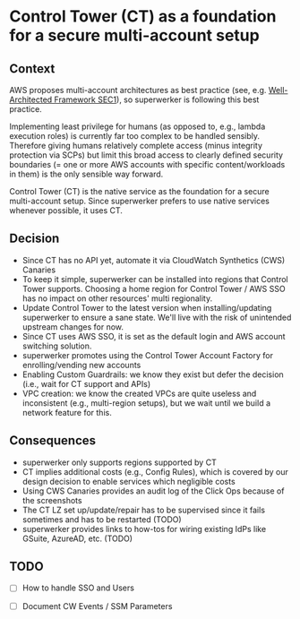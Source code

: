 
# Control Tower (CT) as a foundation for a secure multi-account setup

## Context

AWS proposes multi-account architectures as best practice (see, e.g. [Well-Architected Framework SEC1](https://wa.aws.amazon.com/wat.question.SEC_1.en.html)), so superwerker is following this best practice.

Implementing least privilege for humans (as opposed to, e.g., lambda execution roles) is currently far too complex to be handled sensibly. Therefore giving humans relatively complete access (minus integrity protection via SCPs) but limit this broad access to clearly defined security boundaries (= one or more AWS accounts with specific content/workloads in them) is the only sensible way forward.

Control Tower (CT) is the native service as the foundation for a secure multi-account setup. Since superwerker prefers to use native services whenever possible, it uses CT.

## Decision

 - Since CT has no API yet, automate it via CloudWatch Synthetics (CWS) Canaries
 - To keep it simple, superwerker can be installed into regions that Control Tower supports. Choosing a home region for Control Tower / AWS SSO has no impact on other resources' multi regionality.
 - Update Control Tower to the latest version when installing/updating superwerker to ensure a sane state. We'll live with the risk of unintended upstream changes for now.
 - Since CT uses AWS SSO, it is set as the default login and AWS account switching solution.
 - superwerker promotes using the Control Tower Account Factory for enrolling/vending new accounts
 - Enabling Custom Guardrails: we know they exist but defer the decision (i.e., wait for CT support and APIs)
 - VPC creation: we know the created VPCs are quite useless and inconsistent (e.g., multi-region setups), but we wait until we build a network feature for this.

## Consequences

 - superwerker only supports regions supported by CT
 - CT implies additional costs (e.g., Config Rules), which is covered by our design decision to enable services which negligible costs
 - Using CWS Canaries provides an audit log of the Click Ops because of the screenshots
 - The CT LZ set up/update/repair has to be supervised since it fails sometimes and has to be restarted (TODO)
 - superwerker provides links to how-tos for wiring existing IdPs like GSuite, AzureAD, etc. (TODO)
 
## TODO

 - [ ] How to handle SSO and Users
 - [ ] Document CW Events / SSM Parameters

